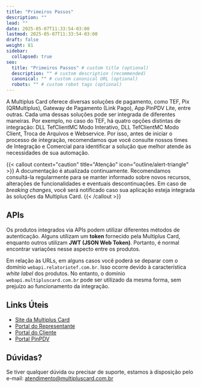 ```yaml
---
title: "Primeiros Passos"
description: ""
lead: ""
date: 2025-05-07T11:33:54-03:00
lastmod: 2025-05-07T11:33:54-03:00
draft: false
weight: 81
sidebar:
  collapsed: true
seo:
  title: "Primeiros Passos" # custom title (optional)
  description: "" # custom description (recommended)
  canonical: "" # custom canonical URL (optional)
  robots: "" # custom robot tags (optional)
---
```


A Multiplus Card oferece diversas soluções de pagamento, como TEF, Pix (QRMultiplus), Gateway de Pagamento (Link Pago), App PinPDV Lite, entre outras. Cada uma dessas soluções pode ser integrada de diferentes maneiras. Por exemplo, no caso do TEF, há quatro opções distintas de integração: DLL TefClientMC Modo Interativo, DLL TefClientMC Modo Client, Troca de Arquivos e Webservice. Por isso, antes de iniciar o processo de integração, recomendamos que você consulte nossos times de Integração e Comercial para identificar a solução que melhor atende às necessidades de sua automação.


{{< callout context="caution" title="Atenção" icon="outline/alert-triangle" >}}
A documentação é atualizada continuamente. Recomendamos consultá-la regularmente para se manter informado sobre novos recursos, alterações de funcionalidades e eventuais descontinuações. Em caso de *breaking changes*, você será notificado caso sua aplicação esteja integrada às soluções da Multiplus Card.
{{< /callout >}}

## APIs

Os produtos integrados via APIs podem utilizar diferentes métodos de autenticação. Alguns utilizam um **token** fornecido pela Multiplus Card, enquanto outros utilizam **JWT (JSON Web Token)**. Portanto, é normal encontrar variações nesse aspecto entre os produtos.

Em relação às URLs, em alguns casos você poderá se deparar com o domínio `webapi.relatoriotef.com.br`. Isso ocorre devido à característica *white label* dos produtos. No entanto, o domínio `webapi.multipluscard.com.br` pode ser utilizado da mesma forma, sem prejuízo ao funcionamento da integração.


## Links Úteis

- [Site da Multiplus Card](https://multipluscard.com.br)
- [Portal do Representante](https://portal.multipluscard.com.br/representante)
- [Portal do Cliente](https://portal.multipluscard.com.br/)
- [Portal PinPDV](https://portal.pinpdv.com.br/)


## Dúvidas?

Se tiver qualquer dúvida ou precisar de suporte, estamos à disposição pelo e-mail: atendimento@multipluscard.com.br